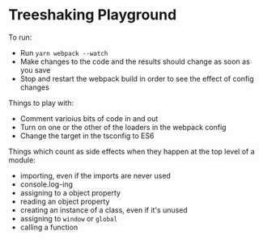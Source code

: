 # Treeshaking Playground

To run:

- Run `yarn webpack --watch`
- Make changes to the code and the results should change as soon as you save
- Stop and restart the webpack build in order to see the effect of config changes

Things to play with:

- Comment varioius bits of code in and out
- Turn on one or the other of the loaders in the webpack config
- Change the target in the tsconfig to ES6

Things which count as side effects when they happen at the top level of a module:

- importing, even if the imports are never used
- console.log-ing
- assigning to a object property
- reading an object property
- creating an instance of a class, even if it's unused
- assigning to `window` or `global`
- calling a function
